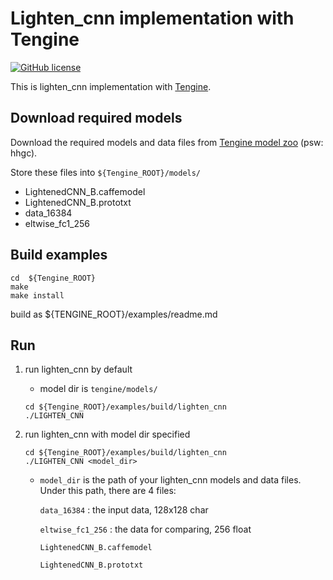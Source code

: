 # Lighten_cnn implementation with Tengine

[![GitHub license](http://OAID.github.io/pics/apache_2.0.svg)](./LICENSE)

This is lighten_cnn implementation with [Tengine](https://github.com/OAID/Tengine).

## Download required models
Download the required models and data files from [Tengine model zoo](https://pan.baidu.com/s/1Ar9334MPeIV1eq4pM1eI-Q) (psw: hhgc).

Store these files into `${Tengine_ROOT}/models/`
- LightenedCNN_B.caffemodel
- LightenedCNN_B.prototxt
- data_16384
- eltwise_fc1_256


## Build examples
```
cd  ${Tengine_ROOT}
make
make install
```
build as ${TENGINE_ROOT}/examples/readme.md

## Run

1. run lighten_cnn by default
    - model dir is `tengine/models/`

    ```
    cd ${Tengine_ROOT}/examples/build/lighten_cnn
    ./LIGHTEN_CNN
    ```

2. run lighten_cnn with model dir specified

    ```
    cd ${Tengine_ROOT}/examples/build/lighten_cnn
    ./LIGHTEN_CNN <model_dir>
    ```
    - `model_dir` is the path of your lighten_cnn models and data files. Under this path, there are 4 files:

      `data_16384` : the input data, 128x128 char

      `eltwise_fc1_256` : the data for comparing, 256 float

      `LightenedCNN_B.caffemodel`

      `LightenedCNN_B.prototxt`

